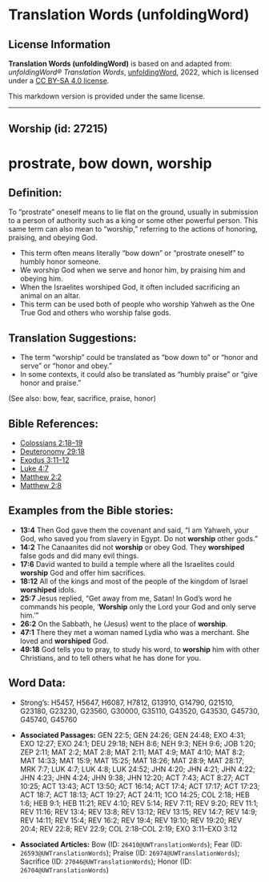 # Translation Words (unfoldingWord)

## License Information

**Translation Words (unfoldingWord)** is based on and adapted from: _unfoldingWord® Translation Words_, [unfoldingWord](https://unfoldingword.org/utw), 2022, which is licensed under a [CC BY-SA 4.0 license](https://creativecommons.org/licenses/by-sa/4.0/legalcode.en).

This markdown version is provided under the same license.



--------------------------------

## Worship (id: 27215)

prostrate, bow down, worship
============================

Definition:
-----------

To “prostrate” oneself means to lie flat on the ground, usually in submission to a person of authority such as a king or some other powerful person. This same term can also mean to “worship,” referring to the actions of honoring, praising, and obeying God.

* This term often means literally “bow down” or “prostrate oneself” to humbly honor someone.
* We worship God when we serve and honor him, by praising him and obeying him.
* When the Israelites worshiped God, it often included sacrificing an animal on an altar.
* This term can be used both of people who worship Yahweh as the One True God and others who worship false gods.

Translation Suggestions:
------------------------

* The term “worship” could be translated as “bow down to” or “honor and serve” or “honor and obey.”
* In some contexts, it could also be translated as “humbly praise” or “give honor and praise.”

(See also: bow, fear, sacrifice, praise, honor)

Bible References:
-----------------

* [Colossians 2:18–19](https://ref.ly/Col2:18-Col2:19)
* [Deuteronomy 29:18](https://ref.ly/Deut29:18)
* [Exodus 3:11–12](https://ref.ly/Exod3:11-Exod3:12)
* [Luke 4:7](https://ref.ly/Luke4:7)
* [Matthew 2:2](https://ref.ly/Matt2:2)
* [Matthew 2:8](https://ref.ly/Matt2:8)

Examples from the Bible stories:
--------------------------------

* **13:4** Then God gave them the covenant and said, “I am Yahweh, your God, who saved you from slavery in Egypt. Do not **worship** other gods.”
* **14:2** The Canaanites did not **worship** or obey God. They **worshiped** false gods and did many evil things.
* **17:6** David wanted to build a temple where all the Israelites could **worship** God and offer him sacrifices.
* **18:12** All of the kings and most of the people of the kingdom of Israel **worshiped** idols.
* **25:7** Jesus replied, “Get away from me, Satan! In God’s word he commands his people, ‘**Worship** only the Lord your God and only serve him.’”
* **26:2** On the Sabbath, he (Jesus) went to the place of **worship**.
* **47:1** There they met a woman named Lydia who was a merchant. She loved and **worshiped** God.
* **49:18** God tells you to pray, to study his word, to **worship** him with other Christians, and to tell others what he has done for you.

Word Data:
----------

* Strong’s: H5457, H5647, H6087, H7812, G13910, G14790, G21510, G23180, G23230, G23560, G30000, G35110, G43520, G43530, G45730, G45740, G45760

* **Associated Passages:** GEN 22:5; GEN 24:26; GEN 24:48; EXO 4:31; EXO 12:27; EXO 24:1; DEU 29:18; NEH 8:6; NEH 9:3; NEH 9:6; JOB 1:20; ZEP 2:11; MAT 2:2; MAT 2:8; MAT 2:11; MAT 4:9; MAT 4:10; MAT 8:2; MAT 14:33; MAT 15:9; MAT 15:25; MAT 18:26; MAT 28:9; MAT 28:17; MRK 7:7; LUK 4:7; LUK 4:8; LUK 24:52; JHN 4:20; JHN 4:21; JHN 4:22; JHN 4:23; JHN 4:24; JHN 9:38; JHN 12:20; ACT 7:43; ACT 8:27; ACT 10:25; ACT 13:43; ACT 13:50; ACT 16:14; ACT 17:4; ACT 17:17; ACT 17:23; ACT 18:7; ACT 18:13; ACT 19:27; ACT 24:11; 1CO 14:25; COL 2:18; HEB 1:6; HEB 9:1; HEB 11:21; REV 4:10; REV 5:14; REV 7:11; REV 9:20; REV 11:1; REV 11:16; REV 13:4; REV 13:8; REV 13:12; REV 13:15; REV 14:7; REV 14:9; REV 14:11; REV 15:4; REV 16:2; REV 19:4; REV 19:10; REV 19:20; REV 20:4; REV 22:8; REV 22:9; COL 2:18–COL 2:19; EXO 3:11–EXO 3:12
* **Associated Articles:** Bow (ID: `26410@UWTranslationWords`); Fear (ID: `26593@UWTranslationWords`); Praise (ID: `26974@UWTranslationWords`); Sacrifice (ID: `27046@UWTranslationWords`); Honor (ID: `26704@UWTranslationWords`)

